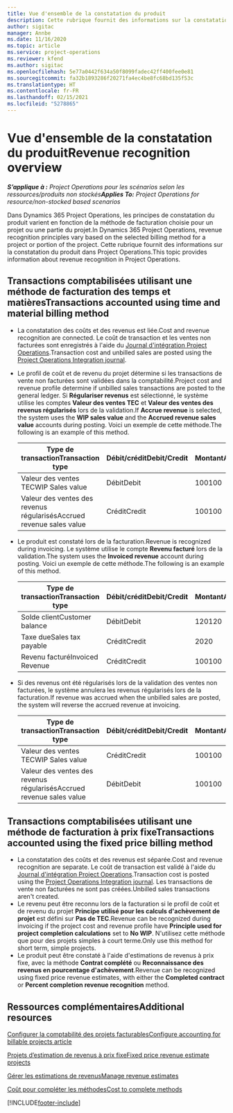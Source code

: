 ```yaml
---
title: Vue d'ensemble de la constatation du produit
description: Cette rubrique fournit des informations sur la constatation du produit dans Project Operations.
author: sigitac
manager: Annbe
ms.date: 11/16/2020
ms.topic: article
ms.service: project-operations
ms.reviewer: kfend
ms.author: sigitac
ms.openlocfilehash: 5e77a0442f634a50f8099fadec42ff400fee0e81
ms.sourcegitcommit: fa32b1893286f20271fa4ec4be8fc68bd135f53c
ms.translationtype: HT
ms.contentlocale: fr-FR
ms.lasthandoff: 02/15/2021
ms.locfileid: "5278865"
---
```

# <a name="revenue-recognition-overview"></a><span data-ttu-id="73937-103">Vue d'ensemble de la constatation du produit</span><span class="sxs-lookup"><span data-stu-id="73937-103">Revenue recognition overview</span></span>

<span data-ttu-id="73937-104">_**S’applique à :** Project Operations pour les scénarios selon les ressources/produits non stockés_</span><span class="sxs-lookup"><span data-stu-id="73937-104">_**Applies To:** Project Operations for resource/non-stocked based scenarios_</span></span>

<span data-ttu-id="73937-105">Dans Dynamics 365 Project Operations, les principes de constatation du produit varient en fonction de la méthode de facturation choisie pour un projet ou une partie du projet.</span><span class="sxs-lookup"><span data-stu-id="73937-105">In Dynamics 365 Project Operations, revenue recognition principles vary based on the selected billing method for a project or portion of the project.</span></span> <span data-ttu-id="73937-106">Cette rubrique fournit des informations sur la constatation du produit dans Project Operations.</span><span class="sxs-lookup"><span data-stu-id="73937-106">This topic provides information about revenue recognition in Project Operations.</span></span>

## <a name="transactions-accounted-using-time-and-material-billing-method"></a><span data-ttu-id="73937-107">Transactions comptabilisées utilisant une méthode de facturation des temps et matières</span><span class="sxs-lookup"><span data-stu-id="73937-107">Transactions accounted using time and material billing method</span></span>

- <span data-ttu-id="73937-108">La constatation des coûts et des revenus est liée.</span><span class="sxs-lookup"><span data-stu-id="73937-108">Cost and revenue recognition are connected.</span></span> <span data-ttu-id="73937-109">Le coût de transaction et les ventes non facturées sont enregistrés à l'aide du [Journal d'intégration Project Operations](../project-accounting/project-operations-integration-journal.md).</span><span class="sxs-lookup"><span data-stu-id="73937-109">Transaction cost and unbilled sales are posted using the [Project Operations Integration journal](../project-accounting/project-operations-integration-journal.md).</span></span>
- <span data-ttu-id="73937-110">Le profil de coût et de revenu du projet détermine si les transactions de vente non facturées sont validées dans la comptabilité.</span><span class="sxs-lookup"><span data-stu-id="73937-110">Project cost and revenue profile determine if unbilled sales transactions are posted to the general ledger.</span></span> <span data-ttu-id="73937-111">Si **Régulariser revenus** est sélectionné, le système utilise les comptes **Valeur des ventes TEC** et **Valeur des ventes des revenus régularisés** lors de la validation.</span><span class="sxs-lookup"><span data-stu-id="73937-111">If **Accrue revenue** is selected, the system uses the **WIP sales value** and the **Accrued revenue sales value** accounts during posting.</span></span> <span data-ttu-id="73937-112">Voici un exemple de cette méthode.</span><span class="sxs-lookup"><span data-stu-id="73937-112">The following is an example of this method.</span></span>  

  | <span data-ttu-id="73937-113">Type de transaction</span><span class="sxs-lookup"><span data-stu-id="73937-113">Transaction type</span></span> | <span data-ttu-id="73937-114">Débit/crédit</span><span class="sxs-lookup"><span data-stu-id="73937-114">Debit/Credit</span></span> | <span data-ttu-id="73937-115">Montant</span><span class="sxs-lookup"><span data-stu-id="73937-115">Amount</span></span> |
  | --- | --- | --- |
  | <span data-ttu-id="73937-116">Valeur des ventes TEC</span><span class="sxs-lookup"><span data-stu-id="73937-116">WIP Sales value</span></span> | <span data-ttu-id="73937-117">Débit</span><span class="sxs-lookup"><span data-stu-id="73937-117">Debit</span></span> | <span data-ttu-id="73937-118">100</span><span class="sxs-lookup"><span data-stu-id="73937-118">100</span></span> |
  | <span data-ttu-id="73937-119">Valeur des ventes des revenus régularisés</span><span class="sxs-lookup"><span data-stu-id="73937-119">Accrued revenue sales value</span></span> | <span data-ttu-id="73937-120">Crédit</span><span class="sxs-lookup"><span data-stu-id="73937-120">Credit</span></span> | <span data-ttu-id="73937-121">100</span><span class="sxs-lookup"><span data-stu-id="73937-121">100</span></span> |

- <span data-ttu-id="73937-122">Le produit est constaté lors de la facturation.</span><span class="sxs-lookup"><span data-stu-id="73937-122">Revenue is recognized during invoicing.</span></span> <span data-ttu-id="73937-123">Le système utilise le compte **Revenu facturé** lors de la validation.</span><span class="sxs-lookup"><span data-stu-id="73937-123">The system uses the **Invoiced revenue** account during posting.</span></span> <span data-ttu-id="73937-124">Voici un exemple de cette méthode.</span><span class="sxs-lookup"><span data-stu-id="73937-124">The following is an example of this method.</span></span>  

  | <span data-ttu-id="73937-125">Type de transaction</span><span class="sxs-lookup"><span data-stu-id="73937-125">Transaction type</span></span> | <span data-ttu-id="73937-126">Débit/crédit</span><span class="sxs-lookup"><span data-stu-id="73937-126">Debit/Credit</span></span> | <span data-ttu-id="73937-127">Montant</span><span class="sxs-lookup"><span data-stu-id="73937-127">Amount</span></span> |
  | --- | --- | --- |
  | <span data-ttu-id="73937-128">Solde client</span><span class="sxs-lookup"><span data-stu-id="73937-128">Customer balance</span></span> | <span data-ttu-id="73937-129">Débit</span><span class="sxs-lookup"><span data-stu-id="73937-129">Debit</span></span> | <span data-ttu-id="73937-130">120</span><span class="sxs-lookup"><span data-stu-id="73937-130">120</span></span> |
  | <span data-ttu-id="73937-131">Taxe due</span><span class="sxs-lookup"><span data-stu-id="73937-131">Sales tax payable</span></span> | <span data-ttu-id="73937-132">Crédit</span><span class="sxs-lookup"><span data-stu-id="73937-132">Credit</span></span> | <span data-ttu-id="73937-133">20</span><span class="sxs-lookup"><span data-stu-id="73937-133">20</span></span> |
  | <span data-ttu-id="73937-134">Revenu facturé</span><span class="sxs-lookup"><span data-stu-id="73937-134">Invoiced Revenue</span></span> | <span data-ttu-id="73937-135">Crédit</span><span class="sxs-lookup"><span data-stu-id="73937-135">Credit</span></span> | <span data-ttu-id="73937-136">100</span><span class="sxs-lookup"><span data-stu-id="73937-136">100</span></span> |

- <span data-ttu-id="73937-137">Si des revenus ont été régularisés lors de la validation des ventes non facturées, le système annulera les revenus régularisés lors de la facturation.</span><span class="sxs-lookup"><span data-stu-id="73937-137">If revenue was accrued when the unbilled sales are posted, the system will reverse the accrued revenue at invoicing.</span></span>

  | <span data-ttu-id="73937-138">Type de transaction</span><span class="sxs-lookup"><span data-stu-id="73937-138">Transaction type</span></span> | <span data-ttu-id="73937-139">Débit/crédit</span><span class="sxs-lookup"><span data-stu-id="73937-139">Debit/Credit</span></span> | <span data-ttu-id="73937-140">Montant</span><span class="sxs-lookup"><span data-stu-id="73937-140">Amount</span></span> |
  | --- | --- | --- |
  | <span data-ttu-id="73937-141">Valeur des ventes TEC</span><span class="sxs-lookup"><span data-stu-id="73937-141">WIP Sales value</span></span> | <span data-ttu-id="73937-142">Crédit</span><span class="sxs-lookup"><span data-stu-id="73937-142">Credit</span></span> | <span data-ttu-id="73937-143">100</span><span class="sxs-lookup"><span data-stu-id="73937-143">100</span></span> |
  | <span data-ttu-id="73937-144">Valeur des ventes des revenus régularisés</span><span class="sxs-lookup"><span data-stu-id="73937-144">Accrued revenue sales value</span></span> | <span data-ttu-id="73937-145">Débit</span><span class="sxs-lookup"><span data-stu-id="73937-145">Debit</span></span> | <span data-ttu-id="73937-146">100</span><span class="sxs-lookup"><span data-stu-id="73937-146">100</span></span> |

## <a name="transactions-accounted-using-the-fixed-price-billing-method"></a><span data-ttu-id="73937-147">Transactions comptabilisées utilisant une méthode de facturation à prix fixe</span><span class="sxs-lookup"><span data-stu-id="73937-147">Transactions accounted using the fixed price billing method</span></span>

- <span data-ttu-id="73937-148">La constatation des coûts et des revenus est séparée.</span><span class="sxs-lookup"><span data-stu-id="73937-148">Cost and revenue recognition are separate.</span></span> <span data-ttu-id="73937-149">Le coût de transaction est validé à l'aide du [Journal d'intégration Project Operations](../project-accounting/project-operations-integration-journal.md).</span><span class="sxs-lookup"><span data-stu-id="73937-149">Transaction cost is posted using the [Project Operations Integration journal](../project-accounting/project-operations-integration-journal.md).</span></span> <span data-ttu-id="73937-150">Les transactions de vente non facturées ne sont pas créées.</span><span class="sxs-lookup"><span data-stu-id="73937-150">Unbilled sales transactions aren't created.</span></span>
- <span data-ttu-id="73937-151">Le revenu peut être reconnu lors de la facturation si le profil de coût et de revenu du projet **Principe utilisé pour les calculs d'achèvement de projet** est défini sur **Pas de TEC**.</span><span class="sxs-lookup"><span data-stu-id="73937-151">Revenue can be recognized during invoicing if the project cost and revenue profile have **Principle used for project completion calculations** set to **No WIP**.</span></span> <span data-ttu-id="73937-152">N'utilisez cette méthode que pour des projets simples à court terme.</span><span class="sxs-lookup"><span data-stu-id="73937-152">Only use this method for short term, simple projects.</span></span>
- <span data-ttu-id="73937-153">Le produit peut être constaté à l'aide d'estimations de revenus à prix fixe, avec la méthode **Contrat complété** ou **Reconnaissance des revenus en pourcentage d'achèvement**.</span><span class="sxs-lookup"><span data-stu-id="73937-153">Revenue can be recognized using fixed price revenue estimates, with either the **Completed contract** or **Percent completion revenue recognition** method.</span></span>

## <a name="additional-resources"></a><span data-ttu-id="73937-154">Ressources complémentaires</span><span class="sxs-lookup"><span data-stu-id="73937-154">Additional resources</span></span>
[<span data-ttu-id="73937-155">Configurer la comptabilité des projets facturables</span><span class="sxs-lookup"><span data-stu-id="73937-155">Configure accounting for billable projects article</span></span>](../project-accounting/configure-accounting-billable-projects.md)

[<span data-ttu-id="73937-156">Projets d’estimation de revenus à prix fixe</span><span class="sxs-lookup"><span data-stu-id="73937-156">Fixed price revenue estimate projects</span></span>](rev-rec-percentage-completion-method.md)

[<span data-ttu-id="73937-157">Gérer les estimations de revenus</span><span class="sxs-lookup"><span data-stu-id="73937-157">Manage revenue estimates</span></span>](rev-rec-completed-contract-method.md)

[<span data-ttu-id="73937-158">Coût pour compléter les méthodes</span><span class="sxs-lookup"><span data-stu-id="73937-158">Cost to complete methods</span></span>](cost-complete-methods.md)


[!INCLUDE[footer-include](../includes/footer-banner.md)]